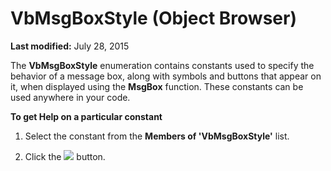 
# VbMsgBoxStyle (Object Browser)

 **Last modified:** July 28, 2015

The  **VbMsgBoxStyle** enumeration contains constants used to specify the behavior of a message box, along with symbols and buttons that appear on it, when displayed using the **MsgBox** function. These constants can be used anywhere in your code.

 **To get Help on a particular constant**



1. Select the constant from the  **Members of 'VbMsgBoxStyle'** list.
    
2. Click the 
![](../images/but_help_ZA01201583.gif) button.
    

